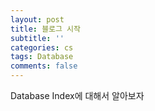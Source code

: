 ```yaml
---
layout: post
title: 블로그 시작
subtitle: ''
categories: cs
tags: Database
comments: false
---
```


Database Index에 대해서 알아보자

